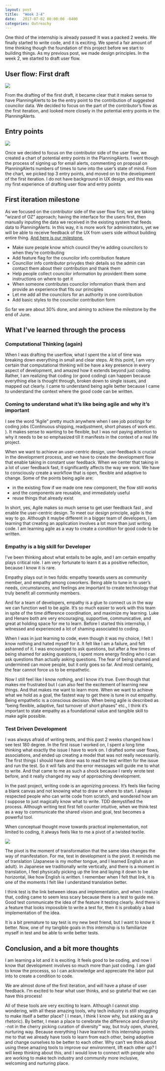 ```yaml
---
layout: post
title:  "Week 3-4"
date:   2017-07-02 00:00:00 -0400
categories: Outreachy
---
```

<p>One third of the internship is already passed! It was a packed 2 weeks. We finally started to write code, and it is exciting. We spend a fair amount of time thinking though the foundation of this project before we start to building things. As my previous post, we made design principles. In the week 2, we started to draft user flow.</p>

<h2>User flow: First draft</h2>
<img src="/img/user_flow.png">
<p>From the drafting of the first draft, it became clear that it makes sense to have PlanningAlerts to be the entry point to the contribution of suggested councilor data.  We decided to focus on the part of the contributor’s flow as the first iteration, and looked more closely in the potential entry points in the PlanningAlerts.</p>

<h2>Entry points</h2>
<img src="/img/entry_points_chart2.png">
<p>Once we decided to focus on the contributor side of the user flow, we created a chart of potential entry points in the PlanningAlerts.  I went though the process of signing up for email alerts, commenting on proposal on PlanningAlerts numbers of times to tune into the user’s state of mind. From the chart, we picked top 3 entry points, and moved on to the development of the first iteration. I do not have background in UX design, and this was my first experience of drafting user flow and entry points</p>

<h2>First iteration milestone</h2>

<p>As we focused on the contributor side of the user flow first, we are taking “wizard of OZ” approach; having the interface for the users first, then manually inputing the data we received in the existing system that feeds data to PlanningAlerts. In this way, it is more work for administrators, yet we will be able to receive feedback of the UX from users side without building entire thing.
<a href="https://github.com/openaustralia/planningalerts/milestone/7">And here is our milestone.</a> </p>
<ul>
  <li>Make sure people know which council they’re adding councilors to when they’re contributing</li>
  <li>Add feature flag for the councilor info contribution feature</li>
  <li>Councillor info contributor privydes their details so the admin can contact them about their contribution and thank them</li>
  <li>Help people collect councilor information by provident them some instructions on where to get it</li>
  <li>When someone contributes councilor information thank them and provide an experience that fits our principles</li>
  <li>Let me add all the councilors for an authority in one contribution</li>
  <li>Add basic styles to the councilor contribution form</li>
</ul>

<p>So far we are about 30% done, and aiming to achieve the milestone by the end of June.</p>

<h2>What I’ve learned through the process</h2>

<h3>Computational Thinking (again)</h3>

<p>When I was drafting the userflow, what I spent the a lot of time was breaking down everything in small and clear steps. At this point, I am very certain that computational thinking will be have a key presence in every aspect of development, and amazed how it extends beyond just coding.  Rather, I am realizing that coding (or good coding) can happen because everything else is thought through, broken down to single issues, and mapped out clearly. I came to understand being agile better because I came to understand the context where the good code can be written.</p>

<h3>Coming to understand what it’s like being agile and why it’s important</h3>

<p>I see the word “Agile” pretty much anywhere when I see job postings for coding jobs (Continuous shipping, readjustment, short phases of work etc. ). It makes sense to wanting to be flexible, but I was not paying attention to why it needs to be so emphasized till it manifests in the context of a real life project.</p>
<p>When we want to achieve an user-centric design, user-feedback is crucial in the development process, and we have to create the development flow that enable taking in constant user feedback. When we center that taking in a lot of user feedback fast, it significantly affects the way we work. We have to consciously create a workflow that is open, flexible and adaptive to change.  Some of the points being agile are:</p>
<ul>
  <li>in the existing flow if we made one new component, the flow still works</li>
  <li>and the components are reusable, and immediately useful</li>
  <li>reuse things that already exist</li>
</ul>

<p>In short, yes, Agile makes so much sense to get user feedback fast , and enable the user-centric design. To meet our design principle, agile is the way to go. Although it maybe different in a bigger team of developers, I am learning that creating an application involves a lot more than just writing code. I am learning agile as a way to create a condition for good code to be written.</p>

<h3>Empathy is a big skill for Developer</h3>
<p>I’ve been thinking about what entails to be agile, and I am certain empathy plays critical role. I am very fortunate to learn it as a positive reflection, because I know it is rare.</p>
<p>Empathy plays out in two folds: empathy towards users as community member, and empathy among coworkers. Being able to tune in to user’s needs, circumstances, and feelings are important to create technology that truly benefit all community members.</p>
<p>And for a team of developers, empathy is a glue to connect us in the way we can function well to be agile. It’s so much easier to work with this team in spite of the time difference coordination, and maximize my learning. Luke and Henare both are very encouraging, supportive, communicative, and great at holding space for me to learn. Before I started this internship, I witnessed and experienced a lot of shaming associated to coding.</p>
<p>When I was in just learning to code, even though it was my choice,  I felt I know nothing and hated myself for it. It felt like I am a failure, and felt ashamed of it. I was encouraged to ask questions, but after a few times of being shamed for asking questions, I spent more energy finding who I can ask questions than actually asking questions. The fear of being shamed and undermined can move people, but it only goes so far. And most certainly, the fear cannot force us to be empathetic.</p>
<p>Now I still feel like I know nothing, and I know it’s true. Even though that makes me frustrated but I can also feel the excitement of learning new things. And that makes me want to learn more. When we want to achieve what we hold as a goal, the fastest way to get there is tune in out empathy.  Being empathetic is a conscious decision. When being agile is described as “being flexible, adaptive, fast turnover of short phases” etc.,  I think it’s important to state empathy as a foundational value and tangible skill to make agile possible.</p>

<h3>Test Driven Development</h3>

<p>I was always afraid of writing tests, and this past 2 weeks changed how I see test 180 degree.
In the first issue I worked on, I spent a long time thinking what exactly the issue I have to work on. I drafted some user flows, associations, and ended up creating a model that was not really necessarily.  The first things I should have done was to read the test written for the issue and run the test. So it will fails and the error messages will guide me to what to write. And that came to me as such a shock because I rarely wrote test before, and it really changed my way of approaching development.</p>
<p>In the past project, writing code is an agonizing process. It’s feels like facing a blank canvas and not knowing what to draw or where to start. I always respected people who can write code from scratch, and wondered how am I suppose to just magically know what to write. TDD demystified the process. Although writing test first felt counter intuitive, when we think test as a way to communicate the shared vision and goal, test becomes a powerful tool.</p>  

<p>When conceptual thought move towards practical implementation, not limited to coding, it always feels like to me a pivot of a twisted textile.</p>
<img src="/img/time.png">
<p>The pivot is the moment of transformation that the same idea changes the way of manifestation. For me, test in development is the pivot. It reminds me of translation (Japanese is my mother tongue, and I learned English as an adult). In Japanese we traditionally write vertically, and there is a moment in translation, I feel physically picking up the line and laying it down to be horizontal, like how English is written.
I remember when I felt that link, it is one of the moments I felt like I understand translation better.</p>
<p>I think test is the link between ideas and implementation, and when I realize that, coding came to seem less scary because there is a test to guide me. Good test communicate the idea of the feature it testing clearly. And there is a feature that looks impossible to write a test for, then it is probably a bad implementation of the idea.</p>
<p>It is a bit premature to say test is my new best friend, but I want to know it better. Now, one of my tangible goals in this internship is to familiarize myself in test and be able to write better tests.</p>

<h2>Conclusion, and a bit more thoughts</h2>

<p>I am learning a lot and it is exciting. It feels good to be coding, and now I know that development involves so much more than just coding. I am glad to know the processs, so I can acknowledge and appreciate the labor put into to create a condition to code.</p>
<p>We are almost done of the first iteration, and will have a phase of user feedback. I’m excited to hear what user thinks, and so grateful that we can have this process!</p>
<p>All of these tools are very exciting to learn. Although I cannot stop wondering, with all these amazing tools, why tech industry is still struggling to make itself a better place? ( I mean, I think I know why, but asking as a rhetoric). By better, I mean a place to cerebrate the difference and diversity -not in the cherry picking curation of diversity™  way, but truly open, shared, nurturing way. Because everything I have learned in this internship points me to that we already have tools to learn from each other, being adoptive and change ourselves to be better to each other. Why can’t we think about using these amazing tools to improve our environment, lift each other up? I will keep thinking about this, and I would love to connect with people who are working to make tech industry and community more inclusive, welcoming and nurturing place. </p>
